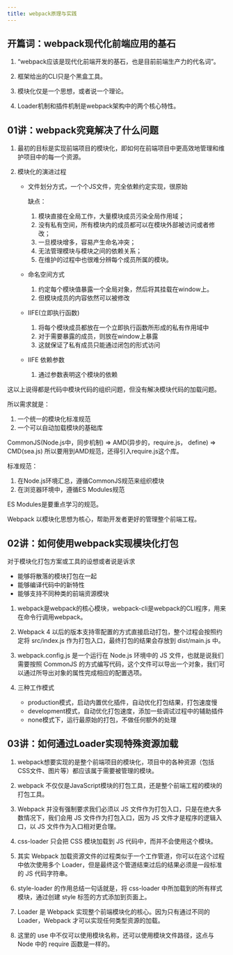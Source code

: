 ```yaml
---
title: webpack原理与实践
---
```


## 开篇词：webpack现代化前端应用的基石
1. “webpack应该是现代化前端开发的基石，也是目前前端生产力的代名词”。

2. 框架给出的CLI只是个黑盒工具。

3. 模块化仅是一个思想，或者说一个理论。

4. Loader机制和插件机制是webpack架构中的两个核心特性。

## 01讲：webpack究竟解决了什么问题
1. 最初的目标是实现前端项目的模块化，即如何在前端项目中更高效地管理和维护项目中的每一个资源。

2. 模块化的演进过程
    - 文件划分方式，一个个JS文件，完全依赖约定实现，很原始
    
        缺点：
        
        1. 模块直接在全局工作，大量模块成员污染全局作用域；
        2. 没有私有空间，所有模块内的成员都可以在模块外部被访问或者修改；
        3. 一旦模块增多，容易产生命名冲突；
        4. 无法管理模块与模块之间的依赖关系；
        5. 在维护的过程中也很难分辨每个成员所属的模块。
        
    - 命名空间方式
    
        1. 约定每个模块值暴露一个全局对象，然后将其挂载在window上。
        2. 但模块成员的内容依然可以被修改
        
    - IIFE(立即执行函数)
    
        1. 将每个模块成员都放在一个立即执行函数所形成的私有作用域中
        2. 对于需要暴露的成员，则放在window上暴露
        3. 这就保证了私有成员只能通过闭包的形式访问
        
    - IIFE 依赖参数
        
        1. 通过参数表明这个模块的依赖
        
这以上说得都是代码中模块代码的组织问题，但没有解决模块代码的加载问题。

所以需求就是：
1. 一个统一的模块化标准规范
2. 一个可以自动加载模块的基础库

CommonJS(Node.js中，同步机制) => AMD(异步的，require.js， define) => CMD(sea.js)
所以要用到AMD规范，还得引入require.js这个库。  

标准规范：
1. 在Node.js环境汇总，遵循CommonJS规范来组织模块
2. 在浏览器环境中，遵循ES Modules规范

ES Modules是要重点学习的规范。

Webpack 以模块化思想为核心，帮助开发者更好的管理整个前端工程。

## 02讲：如何使用webpack实现模块化打包

对于模块化打包方案或工具的设想或者说是诉求
   - 能够将散落的模块打包在一起
   - 能够编译代码中的新特性
   - 能够支持不同种类的前端资源模块

1. webpack是webpack的核心模块，webpack-cli是webpack的CLI程序，用来在命令行调用webpack。

2. Webpack 4 以后的版本支持零配置的方式直接启动打包，整个过程会按照约定将 src/index.js 作为打包入口，最终打包的结果会存放到 dist/main.js 中。

3. webpack.config.js 是一个运行在 Node.js 环境中的 JS 文件，也就是说我们需要按照 CommonJS 的方式编写代码，这个文件可以导出一个对象，我们可以通过所导出对象的属性完成相应的配置选项。

4. 三种工作模式
    - production模式，启动内置优化插件，自动优化打包结果，打包速度慢
    - development模式，自动优化打包速度，添加一些调试过程中的辅助插件
    - none模式下，运行最原始的打包，不做任何额外的处理
    
    
## 03讲：如何通过Loader实现特殊资源加载
1. webpack想要实现的是整个前端项目的模块化，项目中的各种资源（包括CSS文件、图片等）都应该属于需要被管理的模块。

2. webpack 不仅仅是JavaScript模块的打包工具，还是整个前端工程的模块的打包工具。
    
3.  Webpack 并没有强制要求我们必须以 JS 文件作为打包入口，只是在绝大多数情况下，我们会用 JS 文件作为打包入口，因为 JS 文件才是程序的逻辑入口，以 JS 文件作为入口相对更合理。

4. css-loader 只会把 CSS 模块加载到 JS 代码中，而并不会使用这个模块。

5. 其实 Webpack 加载资源文件的过程类似于一个工作管道，你可以在这个过程中依次使用多个 Loader，但是最终这个管道结束过后的结果必须是一段标准的 JS 代码字符串。

6. style-loader 的作用总结一句话就是，将 css-loader 中所加载到的所有样式模块，通过创建 style 标签的方式添加到页面上。

7. Loader 是 Webpack 实现整个前端模块化的核心。因为只有通过不同的 Loader，Webpack 才可以实现任何类型资源的加载。

8. 这里的 use 中不仅可以使用模块名称，还可以使用模块文件路径，这点与 Node 中的 require 函数是一样的。